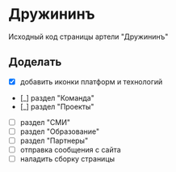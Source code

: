# Дружининъ

Исходный код страницы артели "Дружининъ"

## Доделать

- [x] добавить иконки платформ и технологий
- [_] раздел "Команда"
- [_] раздел "Проекты"
- [ ] раздел "СМИ"
- [ ] раздел "Образование"
- [ ] раздел "Партнеры"
- [ ] отправка сообщения с сайта
- [ ] наладить сборку страницы
